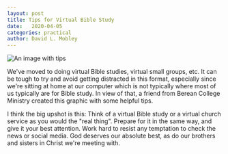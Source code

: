 ```yaml
---
layout: post
title: Tips for Virtual Bible Study
date:   2020-04-05
categories: practical
author: David L. Mobley
---
```



![An image with tips](https://heisfaithful.github.io/images/virtual_bible_study.jpg "Bible study tips")

We've moved to doing virtual Bible studies, virtual small groups, etc. It can be tough to try and avoid getting distracted in this format, especially since we're sitting at home at our computer which is not typically where most of us typically are for Bible study. In view of that, a friend from Berean College Ministry created this graphic with some helpful tips.

I think the big upshot is this: Think of a virtual Bible study or a virtual church service as you would the "real thing". Prepare for it in the same way, and give it your best attention. Work hard to resist any temptation to check the news or social media. God deserves our absolute best, as do our brothers and sisters in Christ we're meeting with.
